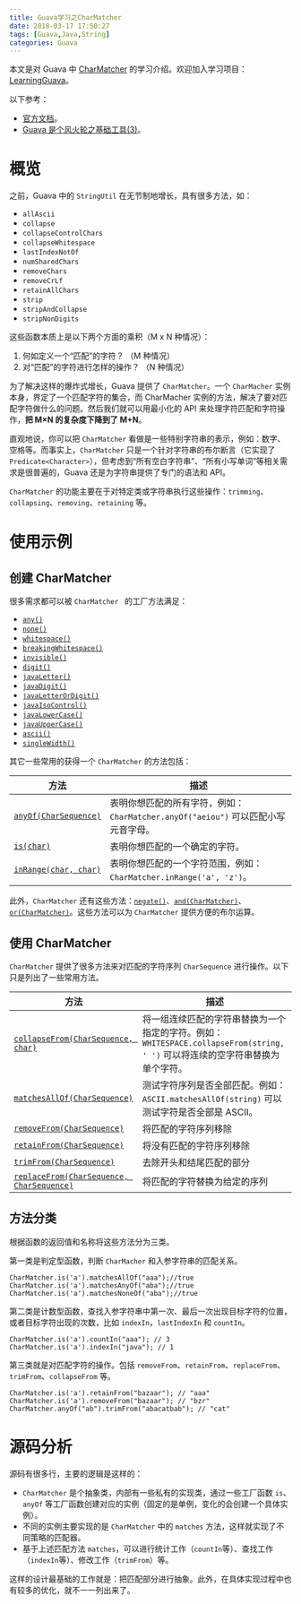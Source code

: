 ```yaml
---
title: Guava学习之CharMatcher
date: 2018-03-17 17:50:27
tags: [Guava,Java,String] 
categories: Guava
---
```


本文是对 Guava 中 [CharMatcher](https://github.com/google/guava/wiki/StringsExplained#charmatcher) 的学习介绍。欢迎加入学习项目： [LearningGuava](https://github.com/JavaMilk/LearningGuava)。

<!-- more -->

以下参考：
* [官方文档](https://github.com/google/guava/wiki/StringsExplained#charmatcher)。
* [Guava 是个风火轮之基础工具(3)](http://www.importnew.com/15230.html)。

# 概览
之前，Guava 中的 `StringUtil` 在无节制地增长，具有很多方法，如：
* `allAscii`
* `collapse`
* `collapseControlChars`
* `collapseWhitespace`
* `lastIndexNotOf`
* `numSharedChars`
* `removeChars`
* `removeCrLf`
* `retainAllChars`
* `strip`
* `stripAndCollapse`
* `stripNonDigits`

这些函数本质上是以下两个方面的乘积（M x N 种情况）：
1. 何如定义一个“匹配”的字符？ （M 种情况）
2. 对“匹配”的字符进行怎样的操作？ （N 种情况）

为了解决这样的爆炸式增长，Guava 提供了 `CharMatcher`。一个 `CharMacher` 实例本身，界定了一个匹配字符的集合，而 CharMacher 实例的方法，解决了要对匹配字符做什么的问题。然后我们就可以用最小化的 API 来处理字符匹配和字符操作，__把 M×N 的复杂度下降到了 M+N__。

直观地说，你可以把 `CharMatcher` 看做是一些特别字符串的表示，例如：数字、空格等。而事实上，`CharMatcher` 只是一个针对字符串的布尔断言（它实现了 `Predicate<Character>`），但考虑到“所有空白字符串”、“所有小写单词”等相关需求是很普遍的，Guava 还是为字符串提供了专门的语法和 API。

`CharMatcher` 的功能主要在于对特定类或字符串执行这些操作：`trimming`、`collapsing`、`removing`、`retaining` 等。

# 使用示例

## 创建 CharMatcher
很多需求都可以被 `CharMatcher ` 的工厂方法满足：
* [`any()`](http://google.github.io/guava/releases/snapshot/api/docs/com/google/common/base/CharMatcher.html#any--)
* [`none()`](http://google.github.io/guava/releases/snapshot/api/docs/com/google/common/base/CharMatcher.html#none--)
* [`whitespace()`](http://google.github.io/guava/releases/snapshot/api/docs/com/google/common/base/CharMatcher.html#whitespace--)
* [`breakingWhitespace()`](http://google.github.io/guava/releases/snapshot/api/docs/com/google/common/base/CharMatcher.html#breakingWhitespace--)
* [`invisible()`](http://google.github.io/guava/releases/snapshot/api/docs/com/google/common/base/CharMatcher.html#invisible--)
* [`digit()`](http://google.github.io/guava/releases/snapshot/api/docs/com/google/common/base/CharMatcher.html#digit--)
* [`javaLetter()`](http://google.github.io/guava/releases/snapshot/api/docs/com/google/common/base/CharMatcher.html#javaLetter--)
* [`javaDigit()`](http://google.github.io/guava/releases/snapshot/api/docs/com/google/common/base/CharMatcher.html#javaDigit--)
* [`javaLetterOrDigit()`](http://google.github.io/guava/releases/snapshot/api/docs/com/google/common/base/CharMatcher.html#javaLetterOrDigit--)
* [`javaIsoControl()`](http://google.github.io/guava/releases/snapshot/api/docs/com/google/common/base/CharMatcher.html#javaIsoControl--)
* [`javaLowerCase()`](http://google.github.io/guava/releases/snapshot/api/docs/com/google/common/base/CharMatcher.html#javaLowerCase--)
* [`javaUpperCase()`](http://google.github.io/guava/releases/snapshot/api/docs/com/google/common/base/CharMatcher.html#javaUpperCase--)
* [`ascii()`](http://google.github.io/guava/releases/snapshot/api/docs/com/google/common/base/CharMatcher.html#ascii--)
* [`singleWidth()`](http://google.github.io/guava/releases/snapshot/api/docs/com/google/common/base/CharMatcher.html#singleWidth--)

其它一些常用的获得一个 `CharMatcher` 的方法包括：

方法|描述
---|---
[`anyOf(CharSequence)`](http://google.github.io/guava/releases/snapshot/api/docs/com/google/common/base/CharMatcher.html#anyOf-java.lang.CharSequence-)|表明你想匹配的所有字符，例如：`CharMatcher.anyOf("aeiou")` 可以匹配小写元音字母。
[`is(char)`](http://google.github.io/guava/releases/snapshot/api/docs/com/google/common/base/CharMatcher.html#is-char-)| 表明你想匹配的一个确定的字符。
[`inRange(char, char)`](http://google.github.io/guava/releases/snapshot/api/docs/com/google/common/base/CharMatcher.html#inRange-char-char-)| 表明你想匹配的一个字符范围，例如：`CharMatcher.inRange('a', 'z')`。

此外，`CharMatcher` 还有这些方法：[`negate()`](http://google.github.io/guava/releases/snapshot/api/docs/com/google/common/base/CharMatcher.html#negate--)、[`and(CharMatcher)`](http://google.github.io/guava/releases/snapshot/api/docs/com/google/common/base/CharMatcher.html#and-com.google.common.base.CharMatcher-)、[`or(CharMatcher)`](http://google.github.io/guava/releases/snapshot/api/docs/com/google/common/base/CharMatcher.html#or-com.google.common.base.CharMatcher-)。这些方法可以为 `CharMatcher` 提供方便的布尔运算。

## 使用 CharMatcher
`CharMatcher` 提供了很多方法来对匹配的字符序列 `CharSequence` 进行操作。以下只是列出了一些常用方法。

方法|描述
---|---
[`collapseFrom(CharSequence, char)`](http://google.github.io/guava/releases/snapshot/api/docs/com/google/common/base/CharMatcher.html#collapseFrom-java.lang.CharSequence-char-)| 将一组连续匹配的字符串替换为一个指定的字符。例如：`WHITESPACE.collapseFrom(string, ' ')` 可以将连续的空字符串替换为单个字符。
[`matchesAllOf(CharSequence)`](http://google.github.io/guava/releases/snapshot/api/docs/com/google/common/base/CharMatcher.html#matchesAllOf-java.lang.CharSequence-)|测试字符序列是否全部匹配。例如：`ASCII.matchesAllOf(string)` 可以测试字符是否全部是 ASCII。
[`removeFrom(CharSequence)`](http://google.github.io/guava/releases/snapshot/api/docs/com/google/common/base/CharMatcher.html#removeFrom-java.lang.CharSequence-)|将匹配的字符序列移除
[`retainFrom(CharSequence)`](http://google.github.io/guava/releases/snapshot/api/docs/com/google/common/base/CharMatcher.html#retainFrom-java.lang.CharSequence-)|将没有匹配的字符序列移除
[`trimFrom(CharSequence)`](http://google.github.io/guava/releases/snapshot/api/docs/com/google/common/base/CharMatcher.html#trimFrom-java.lang.CharSequence-)|去除开头和结尾匹配的部分
[`replaceFrom(CharSequence, CharSequence)`](http://google.github.io/guava/releases/snapshot/api/docs/com/google/common/base/CharMatcher.html#replaceFrom-java.lang.CharSequence-java.lang.CharSequence-)|将匹配的字符替换为给定的序列

## 方法分类
根据函数的返回值和名称将这些方法分为三类。

第一类是判定型函数，判断 `CharMacher` 和入参字符串的匹配关系。
```
CharMatcher.is('a').matchesAllOf("aaa");//true
CharMatcher.is('a').matchesAnyOf("aba");//true
CharMatcher.is('a').matchesNoneOf("aba");//true
```

第二类是计数型函数，查找入参字符串中第一次、最后一次出现目标字符的位置，或者目标字符出现的次数，比如 `indexIn`，`lastIndexIn` 和 `countIn`。
```
CharMatcher.is('a').countIn("aaa"); // 3
CharMatcher.is('a').indexIn("java"); // 1
```

第三类就是对匹配字符的操作。包括 `removeFrom`、`retainFrom`、`replaceFrom`、`trimFrom`、`collapseFrom` 等。
```
CharMatcher.is('a').retainFrom("bazaar"); // "aaa"
CharMatcher.is('a').removeFrom("bazaar"); // "bzr"
CharMatcher.anyOf("ab").trimFrom("abacatbab"); // "cat"
```

# 源码分析
源码有很多行，主要的逻辑是这样的：
* `CharMatcher` 是个抽象类，内部有一些私有的实现类，通过一些工厂函数 `is`、`anyOf` 等工厂函数创建对应的实例（固定的是单例，变化的会创建一个具体实例）。
* 不同的实例主要实现的是 `CharMatcher` 中的 `matches` 方法，这样就实现了不同策略的匹配器。
* 基于上述匹配方法 `matches`，可以进行统计工作（`countIn`等）、查找工作（`indexIn`等）、修改工作（`trimFrom`）等。

这样的设计最基础的工作就是：把匹配部分进行抽象。此外，在具体实现过程中也有较多的优化，就不一一列出来了。
